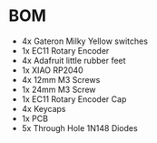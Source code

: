 # BOM
* 4x Gateron Milky Yellow switches
* 1x EC11 Rotary Encoder
* 4x Adafruit little rubber feet
* 1x XIAO RP2040
* 4x 12mm M3 Screws
* 1x 24mm M3 Screw
* 1x EC11 Rotary Encoder Cap
* 4x Keycaps
* 1x PCB
* 5x Through Hole 1N148 Diodes
